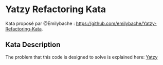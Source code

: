﻿# Yatzy Refactoring Kata

Kata proposé par @Emilybache : https://github.com/emilybache/Yatzy-Refactoring-Kata.

## Kata Description

The problem that this code is designed to solve is explained here: [Yatzy](https://sammancoaching.org/kata_descriptions/yatzy.html)

